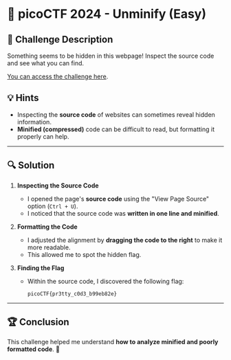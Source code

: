# 📌 picoCTF 2024 - Unminify (Easy)

## 📝 Challenge Description  
Something seems to be hidden in this webpage! Inspect the source code and see what you can find.  

[You can access the challenge here](https://play.picoctf.org/practice/challenge/278?category=1&difficulty=1&page=1).  

## 💡 Hints  
- Inspecting the **source code** of websites can sometimes reveal hidden information.  
- **Minified (compressed)** code can be difficult to read, but formatting it properly can help.  

---

## 🔍 Solution  

1. **Inspecting the Source Code**  
   - I opened the page's **source code** using the "View Page Source" option (`Ctrl + U`).  
   - I noticed that the source code was **written in one line and minified**.  

2. **Formatting the Code**  
   - I adjusted the alignment by **dragging the code to the right** to make it more readable.  
   - This allowed me to spot the hidden flag.  

3. **Finding the Flag**  
   - Within the source code, I discovered the following flag:  

     ```
     picoCTF{pr3tty_c0d3_b99eb82e}
     ```

---

## 🏆 Conclusion  
This challenge helped me understand **how to analyze minified and poorly formatted code**. 🚀  
